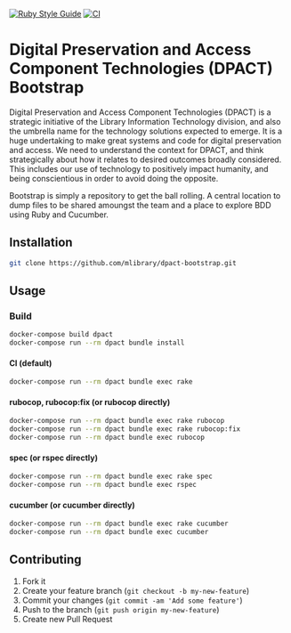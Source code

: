 [![Ruby Style Guide](https://img.shields.io/badge/code_style-standard-brightgreen.svg)](https://github.com/testdouble/standard)
[![CI](https://github.com/mlibrary/dpact-bootstrap/actions/workflows/ci.yml/badge.svg)](https://github.com/mlibrary/dpact-bootstrap/actions/workflows/ci.yml)

# Digital Preservation and Access Component Technologies (DPACT) Bootstrap

Digital Preservation and Access Component Technologies (DPACT) is a strategic initiative of the Library Information Technology division, and also the umbrella name for the technology solutions expected to emerge. It is a huge undertaking to make great systems and code for digital preservation and access. We need to understand the context for DPACT, and think strategically about how it relates to desired outcomes broadly considered. This includes our use of technology to positively impact humanity, and being conscientious in order to avoid doing the opposite.

Bootstrap is simply a repository to get the ball rolling.  A central location to dump files to be shared amoungst the team and a place to explore BDD using Ruby and Cucumber.  

## Installation
```bash
git clone https://github.com/mlibrary/dpact-bootstrap.git
```

## Usage
### Build
```bash
docker-compose build dpact
docker-compose run --rm dpact bundle install
```
#### CI (default)
```bash
docker-compose run --rm dpact bundle exec rake
```
#### rubocop, rubocop:fix (or rubocop directly)
```bash
docker-compose run --rm dpact bundle exec rake rubocop
docker-compose run --rm dpact bundle exec rake rubocop:fix
docker-compose run --rm dpact bundle exec rubocop
```
#### spec (or rspec directly)
```bash
docker-compose run --rm dpact bundle exec rake spec
docker-compose run --rm dpact bundle exec rspec
```
#### cucumber (or cucumber directly)
```bash
docker-compose run --rm dpact bundle exec rake cucumber
docker-compose run --rm dpact bundle exec cucumber
```
## Contributing

1. Fork it
2. Create your feature branch (`git checkout -b my-new-feature`)
3. Commit your changes (`git commit -am 'Add some feature'`)
4. Push to the branch (`git push origin my-new-feature`)
5. Create new Pull Request

